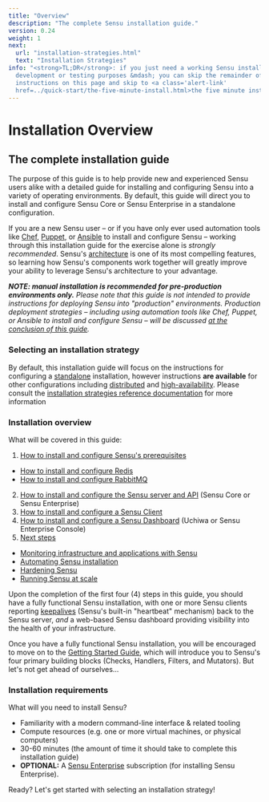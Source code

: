 ```yaml
---
title: "Overview"
description: "The complete Sensu installation guide."
version: 0.24
weight: 1
next:
  url: "installation-strategies.html"
  text: "Installation Strategies"
info: "<strong>TL;DR</strong>: if you just need a working Sensu installation for
  development or testing purposes &mdash; you can skip the remainder of the
  instructions on this page and skip to <a class='alert-link'
  href=../quick-start/the-five-minute-install.html>the five minute install</a>."
---
```


# Installation Overview

## The complete installation guide

The purpose of this guide is to help provide new and experienced Sensu users
alike with a detailed guide for installing and configuring Sensu into a variety
of operating environments. By default, this guide will direct you to install and
configure Sensu Core or Sensu Enterprise in a standalone configuration.

If you are a new Sensu user &ndash; or if you have only ever used automation
tools like [Chef][2], [Puppet][3], or [Ansible][4] to install and configure
Sensu &ndash; working through this installation guide for the exercise alone is
_strongly recommended_. Sensu's [architecture][5] is one of its most compelling
features, so learning how Sensu's components work together will greatly improve
your ability to leverage Sensu's architecture to your advantage.

_**NOTE: manual installation is recommended for pre-production environments
only.** Please note that this guide is not intended to provide instructions for
deploying Sensu into "production" environments. Production deployment strategies
&ndash; including using automation tools like Chef, Puppet, or Ansible to
install and configure Sensu &ndash; will be discussed [at the conclusion of this
guide][6]._

### Selecting an installation strategy

By default, this installation guide will focus on the instructions for
configuring a [standalone][10] installation, however instructions **are
available** for other configurations including [distributed][11] and
[high-availability][12]. Please consult the [installation strategies reference
documentation][13] for more information

### Installation overview

What will be covered in this guide:

1. [How to install and configure Sensu's prerequisites](installation-prerequisites.html)
  - [How to install and configure Redis](install-redis.html)
  - [How to install and configure RabbitMQ](install-rabbitmq.html)
2. [How to install and configure the Sensu server and API](install-sensu-server-api.html) (Sensu Core or Sensu Enterprise)
3. [How to install and configure a Sensu Client](install-sensu-client.html)
4. [How to install and configure a Sensu Dashboard](install-a-dashboard.html) (Uchiwa or Sensu Enterprise Console)
5. [Next steps](summary.html)
  - [Monitoring infrastructure and applications with Sensu](summary.html#instrumentation)
  - [Automating Sensu installation](summary.html#automation)
  - [Hardening Sensu](summary.html#hardening)
  - [Running Sensu at scale](summary.html#scaling-sensu)

Upon the completion of the first four (4) steps in this guide, you should have a
fully functional Sensu installation, with one or more Sensu clients reporting
[keepalives][7] (Sensu's built-in "heartbeat" mechanism) back to the Sensu
server, _and_ a web-based Sensu dashboard providing visibility into the health
of your infrastructure.

Once you have  a fully functional Sensu installation, you will be encouraged to
move on to the  [Getting Started Guide][8], which will introduce you to  Sensu's
four primary building blocks (Checks, Handlers, Filters, and Mutators). But
let's not get ahead of ourselves...

### Installation requirements

What will you need to install Sensu?

- Familiarity with a modern command-line interface & related tooling
- Compute resources (e.g. one or more virtual machines, or physical computers)
- 30-60 minutes (the amount of time it should take to complete this installation guide)
- **OPTIONAL:** A [Sensu Enterprise][9] subscription (for
  installing Sensu Enterprise).

Ready? Let's get started with selecting an installation strategy!

[1]:  ../quick-start/the-five-minute-install.html
[2]:  https://chef.io
[3]:  https://puppetlabs.com
[4]:  https://www.ansible.com
[5]:  ../overview/architecture.html
[6]:  ../overview/summary.html.html
[7]:  ../reference/clients.html#client-keepalives
[8]:  ../guides/getting-started/overview.html
[9]:  https://sensuapp.org/enterprise
[10]: installation-strategies.html#standalone
[11]: installation-strategies.html#distributed
[12]: installation-strategies.html#high-availability
[13]: installation-strategies.html

